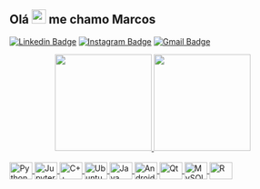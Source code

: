 
<h2 align = "justify"> 
  Olá <img src="https://media.giphy.com/media/hvRJCLFzcasrR4ia7z/giphy.gif" width="25px"> me chamo Marcos
</h2>

<p align = "justify">

  [![Linkedin Badge](https://img.shields.io/badge/-Marcos_Rocha-blue?style=flat-square&logo=Linkedin&logoColor=white&link=https://www.linkedin.com/in/dev-marcos/)](https://www.linkedin.com/in/dev-marcos/)
  [![Instagram Badge](https://img.shields.io/badge/-Marcos%20Rocha-E4405F?style=flat-square&logo=instagram&logoColor=white&link=https://www.instagram.com/eusoumarcosrocha/)](https://www.instagram.com/eusoumarcosrocha/)
  [![Gmail Badge](https://img.shields.io/badge/-marcosr@usp.br-c14438?style=flat-square&logo=Gmail&logoColor=white&link=mailto:marcosviniciusrochadasilva@gmail.com)](mailto:marcosviniciusrochadasilva@gmail.com)
  
</p>

<div align="center">
  
  <a href="https://github.com/dev-marcos">
  <img height="170em" src="https://github-readme-stats.vercel.app/api?username=dev-marcos&show_icons=true&theme=dark"/>

  <img height="170em" src="https://github-readme-stats.vercel.app/api/top-langs/?username=dev-marcos&layout=compact&theme=dark"/>
  
    
</div><br>
  
<div style="display: inline_block">
  
  <img align="center" alt="Python" height="30" width="40" src="https://cdn.jsdelivr.net/gh/devicons/devicon/icons/python/python-original.svg" />
  <img align="center" alt="Jupyter" height="30" width="40" src="https://cdn.jsdelivr.net/gh/devicons/devicon/icons/jupyter/jupyter-original-wordmark.svg" />
  <img align="center" alt="C++" height="30" width="40" src="https://cdn.jsdelivr.net/gh/devicons/devicon/icons/cplusplus/cplusplus-original.svg" />
  <img align="center" alt="Ubuntu" height="30" width="40" src="https://cdn.jsdelivr.net/gh/devicons/devicon/icons/arduino/arduino-original.svg" />
  <img align="center" alt="Java" height="30" width="40" src="https://cdn.jsdelivr.net/gh/devicons/devicon/icons/java/java-original.svg" />
   <img align="center" alt="Android" height="30" width="40" src="https://cdn.jsdelivr.net/gh/devicons/devicon/icons/android/android-original.svg" />
  <img align="center" alt="Qt" height="30" width="40" src="https://cdn.jsdelivr.net/gh/devicons/devicon/icons/qt/qt-original.svg" />

  <img align="center" alt="MySQL" height="30" width="40" src="https://cdn.jsdelivr.net/gh/devicons/devicon/icons/mysql/mysql-original.svg" />
  <img align="center" alt="R" height="30" width="40" src="https://cdn.jsdelivr.net/gh/devicons/devicon/icons/r/r-original.svg" />

  
     
</div>
